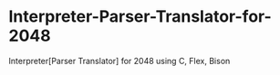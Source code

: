 # Interpreter-Parser-Translator-for-2048
Interpreter[Parser Translator] for 2048 using C, Flex, Bison
